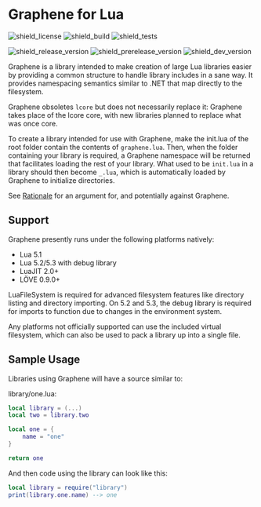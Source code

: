 # Graphene for Lua
![shield_license]
![shield_build]
![shield_tests]

![shield_release_version]
![shield_prerelease_version]
![shield_dev_version]

Graphene is a library intended to make creation of large Lua libraries easier by providing a common structure to handle library includes in a sane way. It provides namespacing semantics similar to .NET that map directly to the filesystem.

Graphene obsoletes `lcore` but does not necessarily replace it: Graphene takes place of the lcore core, with new libraries planned to replace what was once core.

To create a library intended for use with Graphene, make the init.lua of the root folder contain the contents of `graphene.lua`. Then, when the folder containing your library is required, a Graphene namespace will be returned that facilitates loading the rest of your library. What used to be `init.lua` in a library should then become `_.lua`, which is automatically loaded by Graphene to initialize directories.

See [Rationale](docs/rationale.md) for an argument for, and potentially against Graphene.

## Support
Graphene presently runs under the following platforms natively:
- Lua 5.1
- Lua 5.2/5.3 with debug library
- LuaJIT 2.0+
- LÖVE 0.9.0+

LuaFileSystem is required for advanced filesystem features like directory listing and directory importing. On 5.2 and 5.3, the debug library is required for imports to function due to changes in the environment system.

Any platforms not officially supported can use the included virtual filesystem, which can also be used to pack a library up into a single file.

## Sample Usage

Libraries using Graphene will have a source similar to:

library/one.lua:
```lua
local library = (...)
local two = library.two

local one = {
	name = "one"
}

return one
```

And then code using the library can look like this:

```lua
local library = require("library")
print(library.one.name) --> one
```

[shield_license]: https://img.shields.io/badge/license-zlib/libpng-333333.svg?style=flat-square
[shield_build]: https://img.shields.io/badge/build-unknown-lightgrey.svg?style=flat-square
[shield_tests]: https://img.shields.io/badge/tests-0/0-lightgrey.svg?style=flat-square
[shield_release_version]: https://img.shields.io/badge/release-1.1.6-brightgreen.svg?style=flat-square
[shield_prerelease_version]: https://img.shields.io/badge/prerelease-none-lightgrey.svg?style=flat-square
[shield_dev_version]: https://img.shields.io/badge/development-1.2.0-orange.svg?style=flat-square
